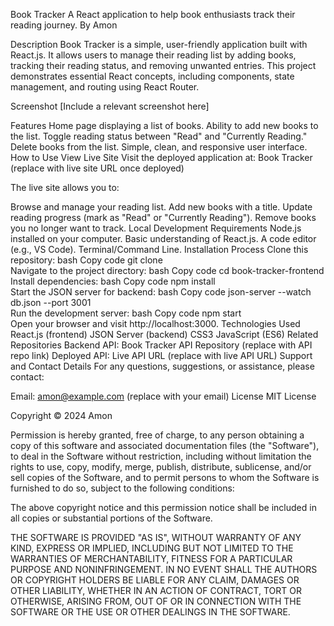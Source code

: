 Book Tracker
A React application to help book enthusiasts track their reading journey.
By Amon

Description
Book Tracker is a simple, user-friendly application built with React.js. It allows users to manage their reading list by adding books, tracking their reading status, and removing unwanted entries. This project demonstrates essential React concepts, including components, state management, and routing using React Router.

Screenshot
[Include a relevant screenshot here]

Features
Home page displaying a list of books.
Ability to add new books to the list.
Toggle reading status between "Read" and "Currently Reading."
Delete books from the list.
Simple, clean, and responsive user interface.
How to Use
View Live Site
Visit the deployed application at: Book Tracker (replace with live site URL once deployed)

The live site allows you to:

Browse and manage your reading list.
Add new books with a title.
Update reading progress (mark as "Read" or "Currently Reading").
Remove books you no longer want to track.
Local Development
Requirements
Node.js installed on your computer.
Basic understanding of React.js.
A code editor (e.g., VS Code).
Terminal/Command Line.
Installation Process
Clone this repository:
bash
Copy code
git clone <repository-url>  
Navigate to the project directory:
bash
Copy code
cd book-tracker-frontend  
Install dependencies:
bash
Copy code
npm install  
Start the JSON server for backend:
bash
Copy code
json-server --watch db.json --port 3001  
Run the development server:
bash
Copy code
npm start  
Open your browser and visit http://localhost:3000.
Technologies Used
React.js (frontend)
JSON Server (backend)
CSS3
JavaScript (ES6)
Related Repositories
Backend API: Book Tracker API Repository (replace with API repo link)
Deployed API: Live API URL (replace with live API URL)
Support and Contact Details
For any questions, suggestions, or assistance, please contact:

Email: amon@example.com (replace with your email)
License
MIT License

Copyright © 2024 Amon

Permission is hereby granted, free of charge, to any person obtaining a copy of this software and associated documentation files (the "Software"), to deal in the Software without restriction, including without limitation the rights to use, copy, modify, merge, publish, distribute, sublicense, and/or sell copies of the Software, and to permit persons to whom the Software is furnished to do so, subject to the following conditions:

The above copyright notice and this permission notice shall be included in all copies or substantial portions of the Software.

THE SOFTWARE IS PROVIDED "AS IS", WITHOUT WARRANTY OF ANY KIND, EXPRESS OR IMPLIED, INCLUDING BUT NOT LIMITED TO THE WARRANTIES OF MERCHANTABILITY, FITNESS FOR A PARTICULAR PURPOSE AND NONINFRINGEMENT. IN NO EVENT SHALL THE AUTHORS OR COPYRIGHT HOLDERS BE LIABLE FOR ANY CLAIM, DAMAGES OR OTHER LIABILITY, WHETHER IN AN ACTION OF CONTRACT, TORT OR OTHERWISE, ARISING FROM, OUT OF OR IN CONNECTION WITH THE SOFTWARE OR THE USE OR OTHER DEALINGS IN THE SOFTWARE.

